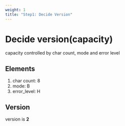 ```yaml
---
weight: 1
title: "Step1: Decide Version"
---
```


# Decide version(capacity)
capacity controlled by char count, mode and error level

## Elements
1. char count: 8
2. mode: B
3. error_level: H
## Version
version is **2**

